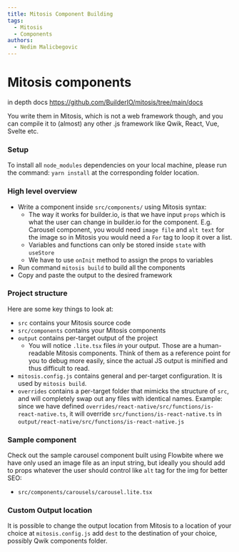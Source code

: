 ```yaml
---
title: Mitosis Component Building
tags:
  - Mitosis
  - Components
authors:
  - Nedim Malicbegovic
---
```


# Mitosis components

in depth docs
https://github.com/BuilderIO/mitosis/tree/main/docs

You write them in Mitosis, which is not a web framework though, and you can compile it to (almost) any other .js framework like Qwik, React, Vue, Svelte etc.

### Setup

To install all `node_modules` dependencies on your local machine, please run the command:
`yarn install` at the corresponding folder location.

### High level overview

- Write a component inside `src/components/` using Mitosis syntax:
  - The way it works for builder.io, is that we have input `props` which is what the user can change in builder.io for the component. E.g. Carousel component, you would need `image file` and `alt text` for the image so in Mitosis you would need a `For` tag to loop it over a list.
  - Variables and functions can only be stored inside `state` with `useStore`
  - We have to use `onInit` method to assign the props to variables
- Run command `mitosis build` to build all the components
- Copy and paste the output to the desired framework

### Project structure

Here are some key things to look at:

- `src` contains your Mitosis source code
- `src/components` contains your Mitosis components
- `output` contains per-target output of the project
  - You will notice `.lite.tsx` files _in_ your output. Those are a human-readable Mitosis components. Think of them as a reference point for you to debug more easily, since the actual JS output is minified and thus difficult to read.
- `mitosis.config.js` contains general and per-target configuration. It is used by `mitosis build`.
- `overrides` contains a per-target folder that mimicks the structure of `src`, and will completely swap out any files with identical names. Example: since we have defined `overrides/react-native/src/functions/is-react-native.ts`, it will override `src/functions/is-react-native.ts` in `output/react-native/src/functions/is-react-native.js`

### Sample component

Check out the sample carousel component built using Flowbite where we have only used an image file as an input string, but ideally you should add to props whatever the user should control like `alt` tag for the img for better SEO:

- `src/components/carousels/carousel.lite.tsx`

### Custom Output location

It is possible to change the output location from Mitosis to a location of your choice at `mitosis.config.js` add `dest` to the destination of your choice, possibly Qwik components folder.